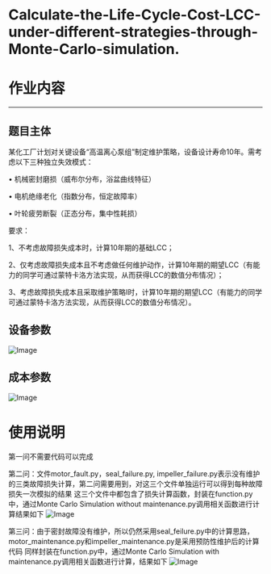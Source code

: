 # Calculate-the-Life-Cycle-Cost-LCC-under-different-strategies-through-Monte-Carlo-simulation.

# 作业内容
---

## 题目主体
某化工厂计划对关键设备“高温离心泵组”制定维护策略，设备设计寿命10年。需考虑以下三种独立失效模式：

• 机械密封磨损（威布尔分布，浴盆曲线特征）

• 电机绝缘老化（指数分布，恒定故障率）

• 叶轮疲劳断裂（正态分布，集中性耗损）

要求：

1、不考虑故障损失成本时，计算10年期的基础LCC；

2、仅考虑故障损失成本且不考虑做任何维护动作，计算10年期的期望LCC（有能力的同学可通过蒙特卡洛方法实现，从而获得LCC的数值分布情况）；

3、考虑故障损失成本且采取维护策略I时，计算10年期的期望LCC（有能力的同学可通过蒙特卡洛方法实现，从而获得LCC的数值分布情况）。

## 设备参数
![Image](https://github.com/user-attachments/assets/5f6acd3f-e5b5-4499-9150-a3e0f3c8f62b)

## 成本参数
![Image](https://github.com/user-attachments/assets/af319680-435c-4f77-ad39-9e9066420c1b)

# 使用说明

第一问不需要代码可以完成

第二问：文件motor_fault.py，seal_failure.py, impeller_failure.py表示没有维护的三类故障损失计算，第二问需要用到，对这三个文件单独运行可以得到每种故障损失一次模拟的结果
这三个文件中都包含了损失计算函数，封装在function.py中，通过Monte Carlo Simulation without maintenance.py调用相关函数进行计算结果如下
![Image](https://github.com/user-attachments/assets/3c2d6917-8d28-4aeb-acbb-8dafe1a1aee5)


第三问：由于密封故障没有维护，所以仍然采用seal_feilure.py中的计算思路，motor_maintenance.py和impeller_maintenance.py是采用预防性维护后的计算代码
同样封装在function.py中，通过Monte Carlo Simulation with maintenance.py调用相关函数进行计算，结果如下
![Image](https://github.com/user-attachments/assets/59eda27c-f014-42f0-8052-eb4740ca343c)
